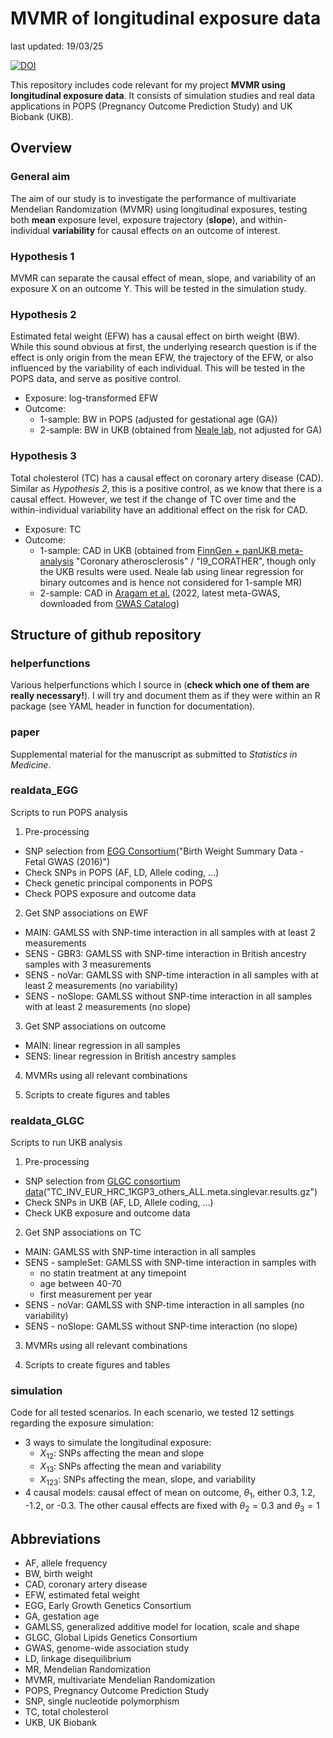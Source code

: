 # MVMR of longitudinal exposure data

last updated: 19/03/25

[![DOI](https://zenodo.org/badge/662550343.svg)](https://doi.org/10.5281/zenodo.15052247)

This repository includes code relevant for my project **MVMR using longitudinal exposure data**. It consists of simulation studies and real data applications in POPS (Pregnancy Outcome Prediction Study)  and UK Biobank (UKB). 

## Overview

### General aim 

The aim of our study is to investigate the performance of multivariate Mendelian Randomization (MVMR) using longitudinal exposures, testing both **mean** exposure level, exposure trajectory (**slope**), and within-individual **variability** for causal effects on an outcome of interest.  

### Hypothesis 1

MVMR can separate the causal effect of mean, slope, and variability of an exposure X on an outcome Y. This will be tested in the simulation study.

### Hypothesis 2

Estimated fetal weight (EFW) has a causal effect on birth weight (BW). While this sound obvious at first, the underlying research question is if the effect is only origin from the mean EFW, the trajectory of the EFW, or also influenced by the variability of each individual. This will be tested in the POPS data, and serve as positive control. 

- Exposure: log-transformed EFW
- Outcome: 
    - 1-sample: BW in POPS (adjusted for gestational age (GA))
    - 2-sample: BW in UKB (obtained from [Neale lab](https://www.nealelab.is/uk-biobank), not adjusted for GA)

### Hypothesis 3

Total cholesterol (TC) has a causal effect on coronary artery disease (CAD). Similar as *Hypothesis 2*, this is a positive control, as we know that there is a causal effect. However, we test if the change of TC over time and the within-individual variability have an additional effect on the risk for CAD.  

- Exposure: TC
- Outcome: 
    - 1-sample: CAD in UKB (obtained from [FinnGen + panUKB meta-analysis](https://public-metaresults-fg-ukbb.finngen.fi/) "Coronary atherosclerosis" / "I9_CORATHER", though only the UKB results were used. Neale lab using linear regression for binary outcomes and is hence not considered for 1-sample MR)
    - 2-sample: CAD in [Aragam et al.](https://pubmed.ncbi.nlm.nih.gov/36474045/) (2022, latest meta-GWAS, downloaded from [GWAS Catalog](https://www.ebi.ac.uk/gwas/studies/GCST90132314))

## Structure of github repository

### helperfunctions

Various helperfunctions which I source in (**check which one of them are really necessary!**). I will try and document them as if they were within an R package (see YAML header in function for documentation).

### paper

Supplemental material for the manuscript as submitted to _Statistics in Medicine_. 

### realdata_EGG 

Scripts to run POPS analysis

1) Pre-processing 
  - SNP selection from [EGG Consortium](http://egg-consortium.org/)("Birth Weight Summary Data - Fetal GWAS (2016)") 
  - Check SNPs in POPS (AF, LD, Allele coding, ...)
  - Check genetic principal components in POPS
  - Check POPS exposure and outcome data
  
2) Get SNP associations on EWF
  - MAIN: GAMLSS with SNP-time interaction in all samples with at least 2 measurements 
  - SENS - GBR3: GAMLSS with SNP-time interaction in British ancestry samples with 3 measurements 
  - SENS - noVar: GAMLSS with SNP-time interaction in all samples with at least 2 measurements (no variability)
  - SENS - noSlope: GAMLSS without SNP-time interaction in all samples with at least 2 measurements (no slope) 

3) Get SNP associations on outcome
  - MAIN: linear regression in all samples
  - SENS: linear regression in British ancestry samples
  
4) MVMRs using all relevant combinations

5) Scripts to create figures and tables

### realdata_GLGC 

Scripts to run UKB analysis

1) Pre-processing 
  - SNP selection from [GLGC consortium data](https://csg.sph.umich.edu/willer/public/glgc-lipids2021/)("TC_INV_EUR_HRC_1KGP3_others_ALL.meta.singlevar.results.gz")
  - Check SNPs in UKB (AF, LD, Allele coding, ...)
  - Check UKB exposure and outcome data
  
2) Get SNP associations on TC
  - MAIN: GAMLSS with SNP-time interaction in all samples 
  - SENS - sampleSet: GAMLSS with SNP-time interaction in samples with 
      - no statin treatment at any timepoint
      - age between 40-70
      - first measurement per year
  - SENS - noVar: GAMLSS with SNP-time interaction in all samples (no variability)
  - SENS - noSlope: GAMLSS without SNP-time interaction (no slope) 

3) MVMRs using all relevant combinations

4) Scripts to create figures and tables

### simulation

Code for all tested scenarios. In each scenario, we tested 12 settings regarding the exposure simulation:

- 3 ways to simulate the longitudinal exposure: 
    - $X_{12}$: SNPs affecting the mean and slope
    - $X_{13}$: SNPs affecting the mean and variability
    - $X_{123}$: SNPs affecting the mean, slope, and variability
- 4 causal models: causal effect of mean on outcome, $\theta_1$, either 0.3, 1.2, -1.2, or -0.3. The other causal effects are fixed with $\theta_2 = 0.3$ and $\theta_3 = 1$

## Abbreviations

- AF, allele frequency
- BW, birth weight
- CAD, coronary artery disease
- EFW, estimated fetal weight
- EGG, Early Growth Genetics Consortium
- GA, gestation age
- GAMLSS, generalized additive model for location, scale and shape
- GLGC, Global Lipids Genetics Consortium
- GWAS, genome-wide association study
- LD, linkage disequilibrium
- MR, Mendelian Randomization
- MVMR, multivariate Mendelian Randomization
- POPS, Pregnancy Outcome Prediction Study
- SNP, single nucleotide polymorphism
- TC, total cholesterol 
- UKB, UK Biobank

